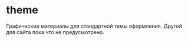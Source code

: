 # theme
Графические материалы для стандартной темы оформления. Другой для сайта пока что не предусмотрено.
